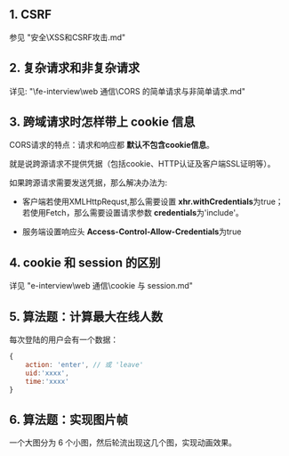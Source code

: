 ## 1. CSRF
参见  "安全\XSS和CSRF攻击.md"

## 2. 复杂请求和非复杂请求
详见: "\fe-interview\web 通信\CORS 的简单请求与非简单请求.md"

## 3. 跨域请求时怎样带上 cookie 信息
CORS请求的特点：请求和响应都 **默认不包含cookie信息**。

就是说跨源请求不提供凭据（包括cookie、HTTP认证及客户端SSL证明等）。

如果跨源请求需要发送凭据，那么解决办法为:

- 客户端若使用XMLHttpRequst,那么需要设置 **xhr.withCredentials**为true；若使用Fetch，那么需要设置请求参数 **credentials**为'include'。

- 服务端设置响应头 **Access-Control-Allow-Credentials**为true

## 4. cookie 和 session 的区别

详见 "e-interview\web 通信\cookie 与 session.md"

## 5. 算法题：计算最大在线人数
每次登陆的用户会有一个数据：

```js
{
    action: 'enter', // 或 'leave'
    uid:'xxxx',
    time:'xxxx'
}
```

## 6. 算法题：实现图片帧
一个大图分为 6 个小图，然后轮流出现这几个图，实现动画效果。